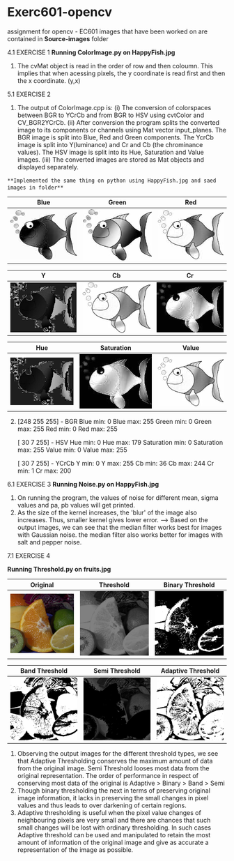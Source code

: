 # Exerc601-opencv
assignment for opencv - EC601
images that have been worked on are contained in **Source-images** folder

4.1 EXERCISE 1
**Running ColorImage.py on HappyFish.jpg**

  1) The cvMat object is read in the order of row and then coloumn. This implies that when acessing pixels, the y coordinate is read first and then the x coordinate. (y,x)
  

5.1 EXERCISE 2
  1) The output of ColorImage.cpp is: 
     (i) The conversion of colorspaces between BGR to YCrCb and from BGR to HSV using cvtColor and CV_BGR2YCrCb.
     (ii) After conversion the program splits the converted image to its components or channels using Mat vector input_planes. The BGR image is split into Blue, Red and Green components. The YcrCb image is split into Y(luminance) and Cr and Cb (the chrominance values). The HSV image is split into its Hue, Saturation and Value images.
     (iii) The converted images are stored as Mat objects and displayed separately.
     
    **Implemented the same thing on python using HappyFish.jpg and saed images in folder**
      
   | Blue 				| Green 			  	| Red 				|
|:-----------------:|:---------------------:|:-----------------:|
| ![blue](/ColorImages-saved/blue_channel.jpg) | ![green](/ColorImages-saved/green_channel.jpg) 	| ![red](/ColorImages-saved/red_channel.jpg) 	|

| Y 				| Cb 			  		| Cr 				|
|:-----------------:|:---------------------:|:-----------------:|
| ![y](/ColorImages-saved/Y.jpg) 		| ![cb](/ColorImages-saved/Cb.jpg) 		| ![cr](/ColorImages-saved/Cr.jpg) 	|

| Hue 				| Saturation 			| Value 			|
|:-----------------:|:---------------------:|:-----------------:|
| ![hue](/ColorImages-saved/hue.jpg) | ![sat](/ColorImages-saved/saturation_channel.jpg)  | ![val](/ColorImages-saved/value_channel.jpg) |
     
 2) [248 255 255]  -  BGR
    Blue min:  0
    Blue max:  255
    Green min:  0
    Green max:  255
    Red min:  0
    Red max:  255
 
    [ 30   7 255]  -  HSV
    Hue min:  0
    Hue max:  179
    Saturation min:  0
    Saturation max:  255
    Value min:  0
    Value max:  255
 
    [ 30   7 255]  -  YCrCb
    Y min:  0
    Y max:  255
    Cb min:  36
    Cb max:  244
    Cr min:  1
    Cr max:  200
    
 
 6.1 EXERCISE 3
  **Running Noise.py on HappyFish.jpg**
  
   1) On running the program, the values of noise for different mean, sigma values and pa, pb values will get printed. 
   2) As the size of the kernel increases, the 'blur' of the image also increases. Thus, smaller kernel gives lower error.
   --> Based on the output images, we can see that the median filter works best for images with Gaussian noise. the median filter also works better for images with salt and pepper noise. 
   
   
 7.1 EXERCISE 4
 
 **Running Threshold.py on fruits.jpg**
 
| Original 			| Threshold 			| Binary Threshold 	|
|:-----------------:|:---------------------:|:-----------------:|
| ![blue](/threshold-saved-images/fruits.jpg ) | ![green](/threshold-saved-images/thresholded.jpg) 	| ![red](/threshold-saved-images/binary_thresholded.jpg) 	|

| Band Threshold 	| Semi Threshold 		| Adaptive Threshold |
|:-----------------:|:---------------------:|:------------------:|
| ![y](/threshold-saved-images/band_thresholded.jpg) | ![cb](/threshold-saved-images/semi_thresholded.png) | ![cr](/threshold-saved-images/adaptive_thresholded.png) |
 
 
   1) Observing the output images for the different threshold types, we see that Adaptive Thresholding conserves the maximum amount of data from the original image. Semi Threshold looses most data from the original representation. The order of performance in respect of conserving most data of the original is Adaptive > Binary > Band > Semi
   2) Though binary thresholding the next in terms of preserving original image information, it lacks in preserving the small changes in pixel values and thus leads to over darkening of certain regions. 
   3) Adaptive thresholding is useful when the pixel value changes of neighbouring pixels are very small and there are chances that such small changes will be lost with ordinary thresholding. In such cases Adaptive threshold can be used and manipulated to retain the most amount of information of the original image and give as accurate a representation of the image as possible.
   
